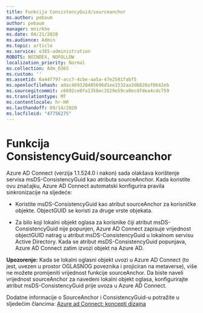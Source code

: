 ```yaml
---
title: Funkcija ConsistencyGuid/sourceanchor
ms.author: pebaum
author: pebaum
manager: mnirkhe
ms.date: 04/21/2020
ms.audience: Admin
ms.topic: article
ms.service: o365-administration
ROBOTS: NOINDEX, NOFOLLOW
localization_priority: Normal
ms.collection: Adm_O365
ms.custom: ''
ms.assetid: 6a44f797-acc7-4cbe-aa5a-47e2581fabf5
ms.openlocfilehash: adac469328485696d1ee1532aa3d6828af0642eb
ms.sourcegitcommit: c6692ce0fa1358ec3529e59ca0ecdfdea4cdc759
ms.translationtype: MT
ms.contentlocale: hr-HR
ms.lasthandoff: 09/14/2020
ms.locfileid: "47756275"
---
```

# <a name="consistencyguid--sourceanchor-behavior"></a>Funkcija ConsistencyGuid/sourceanchor

Azure AD Connect (verzija 1.1.524.0 i nakon) sada olakšava korištenje servisa msDS-ConsistencyGuid kao atributa sourceAnchor. Kada koristite ovu značajku, Azure AD Connect automatski konfigurira pravila sinkronizacije na sljedeće:
  
- Koristite msDS-ConsistencyGuid kao atribut sourceAnchor za korisničke objekte. ObjectGUID se koristi za druge vrste objekata.
    
- Za bilo koji lokalni objekt oglasa za korisnike čiji atribut msDS-ConsistencyGuid nije popunjen, Azure AD Connect zapisuje vrijednost objectGUID natrag u atribut msDS-ConsistencyGuid u lokalnom servisu Active Directory. Kada se atribut msDS-ConsistencyGuid popunjava, Azure AD Connect zatim izvozi objekt na Azure AD.
    
 **Upozorenje:** Kada se lokalni oglasni objekt uvozi u Azure AD Connect (to jest, uvezen u prostor OGLASNOG poveznika i projiciran na metaverse), više ne možete promijeniti vrijednost funkcije sourceAnchor. Da biste naveli vrijednost sourceAnchor za navedeni lokalni objekt oglasa, konfigurirajte atribut msDS-ConsistencyGuid prije uvoza u Azure AD Connect. 
  
Dodatne informacije o SourceAnchor i ConsistencyGuid-u potražite u sljedećim člancima: [Azure ad Connect: koncepti dizajna](https://docs.microsoft.com/azure/active-directory/connect/active-directory-aadconnect-design-concepts)
  


